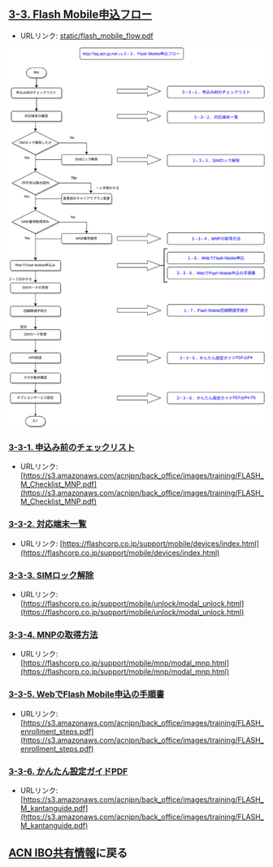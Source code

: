 ## [3-3. Flash Mobile申込フロー](03_APP_03.MD)
* URLリンク: [static/flash_mobile_flow.pdf](static/flash_mobile_flow.svg)

![Flash Mobile申込フロー](static/flash_mobile_flow.svg)

### [3-3-1. 申込み前のチェックリスト](https://s3.amazonaws.com/acnjpn/back_office/images/training/FLASH_M_Checklist_MNP.pdf)
* URLリンク: [https://s3.amazonaws.com/acnjpn/back_office/images/training/FLASH_M_Checklist_MNP.pdf](https://s3.amazonaws.com/acnjpn/back_office/images/training/FLASH_M_Checklist_MNP.pdf)

### [3-3-2. 対応端末一覧](https://flashcorp.co.jp/support/mobile/devices/index.html)
* URLリンク: [https://flashcorp.co.jp/support/mobile/devices/index.html](https://flashcorp.co.jp/support/mobile/devices/index.html)

### [3-3-3. SIMロック解除](https://flashcorp.co.jp/support/mobile/unlock/modal_unlock.html)
* URLリンク: [https://flashcorp.co.jp/support/mobile/unlock/modal_unlock.html](https://flashcorp.co.jp/support/mobile/unlock/modal_unlock.html)

### [3-3-4. MNPの取得方法](https://flashcorp.co.jp/support/mobile/mnp/modal_mnp.html)
* URLリンク: [https://flashcorp.co.jp/support/mobile/mnp/modal_mnp.html](https://flashcorp.co.jp/support/mobile/mnp/modal_mnp.html)

### [3-3-5. WebでFlash Mobile申込の手順書](https://s3.amazonaws.com/acnjpn/back_office/images/training/FLASH_enrollment_steps.pdf)
* URLリンク: [https://s3.amazonaws.com/acnjpn/back_office/images/training/FLASH_enrollment_steps.pdf](https://s3.amazonaws.com/acnjpn/back_office/images/training/FLASH_enrollment_steps.pdf)

### [3-3-6. かんたん設定ガイドPDF](https://s3.amazonaws.com/acnjpn/back_office/images/training/FLASH_M_kantanguide.pdf)
* URLリンク: [https://s3.amazonaws.com/acnjpn/back_office/images/training/FLASH_M_kantanguide.pdf](https://s3.amazonaws.com/acnjpn/back_office/images/training/FLASH_M_kantanguide.pdf)

## [ACN IBO共有情報](00_FAQ.MD)に戻る